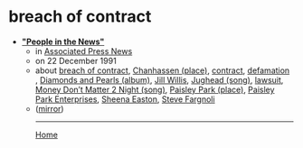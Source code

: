 # breach of contract

 - [**"People in the News"**](https://apnews.com/df4748de657e2a79a5ec74214a26f279)<ul><li>in [Associated Press News](https://apnews.com/)</li><li>on 22 December 1991</li><li>about [breach of contract](../../topics/breach-of-contract/index.md), [Chanhassen (place)](../../topics/place/chanhassen/index.md), [contract](../../topics/contract/index.md), [defamation ](../../topics/defamation/index.md), [Diamonds and Pearls (album)](../../topics/album/diamonds-and-pearls/index.md), [Jill Willis](../../topics/jill-willis/index.md), [Jughead (song)](../../topics/song/jughead/index.md), [lawsuit](../../topics/lawsuit/index.md), [Money Don’t Matter 2 Night (song)](../../topics/song/money-don-t-matter-2-night/index.md), [Paisley Park (place)](../../topics/place/paisley-park/index.md), [Paisley Park Enterprises](../../topics/paisley-park-enterprises/index.md), [Sheena Easton](../../topics/sheena-easton/index.md), [Steve Fargnoli](../../topics/steve-fargnoli/index.md)</li><li>([mirror](https://web.archive.org/web/*/https://apnews.com/df4748de657e2a79a5ec74214a26f279))</li><ul>

----

[Home](../index.md)
